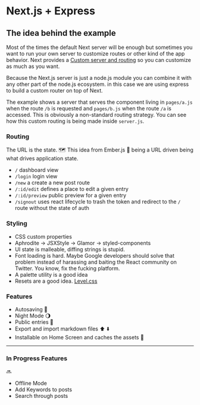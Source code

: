 # Next.js + Express

## The idea behind the example

Most of the times the default Next server will be enough but sometimes you want to run your own server to customize routes or other kind of the app behavior. Next provides a [Custom server and routing](https://github.com/zeit/next.js#custom-server-and-routing) so you can customize as much as you want.

Because the Next.js server is just a node.js module you can combine it with any other part of the node.js ecosystem. in this case we are using express to build a custom router on top of Next.

The example shows a server that serves the component living in `pages/a.js` when the route `/b` is requested and `pages/b.js` when the route `/a` is accessed. This is obviously a non-standard routing strategy. You can see how this custom routing is being made inside `server.js`.

### Routing

The URL is the state. 🗺️
This idea from Ember.js 🐹 being a URL driven being what drives application state.

- `/` dashboard view
- `/login` login view
- `/new` a create a new post route
- `/:id/edit` defines a place to edit a given entry
- `/:id/preview` public preview for a given entry
- `/signout` uses react lifecycle to trash the token and redirect to the `/` route without the state of auth

### Styling

- CSS custom properties
- Aphrodite -> JSXStyle -> Glamor -> styled-components
- UI state is malleable, diffing strings is stupid.
- Font loading is hard. Maybe Google developers should solve that problem instead of harassing and baiting the React community on Twitter. You know, fix the fucking platform.
- A palette utility is a good idea
- Resets are a good idea. [Level.css](https://github.com/charlespeters/level.css/)

### Features

- Autosaving 💾
- Night Mode 🌖
- Public entries 📝
- Export and import markdown files ⬆️ ⬇️
- Installable on Home Screen and caches the assets 📲

---

### In Progress Features

🔜

- Offline Mode
- Add Keywords to posts
- Search through posts
